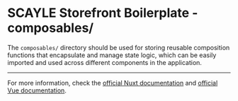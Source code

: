 # SCAYLE Storefront Boilerplate - composables/

The `composables/` directory should be used for storing reusable composition functions that encapsulate and manage state logic, which can be easily imported and used across different components in the application.

---

For more information, check the [official Nuxt documentation](https://nuxt.com/docs/guide/directory-structure/composables) and [official Vue documentation](https://vuejs.org/guide/reusability/composables.html).

